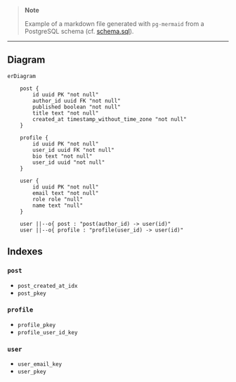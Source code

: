 > **Note**
>
> Example of a markdown file generated with `pg-mermaid` from a PostgreSQL schema (cf. [schema.sql](schema.sql)).

---

## Diagram

```mermaid
erDiagram

    post {
        id uuid PK "not null"
        author_id uuid FK "not null"
        published boolean "not null"
        title text "not null"
        created_at timestamp_without_time_zone "not null"
    }

    profile {
        id uuid PK "not null"
        user_id uuid FK "not null"
        bio text "not null"
        user_id uuid "not null"
    }

    user {
        id uuid PK "not null"
        email text "not null"
        role role "null"
        name text "null"
    }

    user ||--o{ post : "post(author_id) -> user(id)"
    user ||--o{ profile : "profile(user_id) -> user(id)"
```

## Indexes

### `post`

- `post_created_at_idx`
- `post_pkey`

### `profile`

- `profile_pkey`
- `profile_user_id_key`

### `user`

- `user_email_key`
- `user_pkey`
